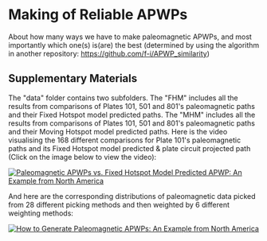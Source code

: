 # Making of Reliable APWPs

About how many ways we have to make paleomagnetic APWPs, and most importantly
which one(s) is(are) the best (determined by using the algorithm in another
repository: https://github.com/f-i/APWP_similarity)

## Supplementary Materials

The "data" folder contains two subfolders. The "FHM" includes all the results
from comparisons of Plates 101, 501 and 801's paleomagnetic paths and their
Fixed Hotspot model predicted paths. The "MHM" includes all the results from
comparisons of Plates 101, 501 and 801's paleomagnetic paths and their Moving
Hotspot model predicted paths. Here is the video visualising the 168 different
comparisons for Plate 101's paleomagnetic paths and its Fixed Hotspot model
predicted & plate circuit projected path (Click on the image below to view the
video):

[![Paleomagnetic APWPs vs. Fixed Hotspot Model Predicted APWP: An Example from North America](https://img.youtube.com/vi/KNEdqo5jcOY/0.jpg)](https://www.youtube.com/watch?v=KNEdqo5jcOY "Paleomagnetic APWPs vs. Fixed Hotspot Model Predicted APWP: An Example from North America")

And here are the corresponding distributions of paleomagnetic data picked from
28 different picking methods and then weighted by 6 different weighting methods:

[![How to Generate Paleomagnetic APWPs: An Example from North America](https://img.youtube.com/vi/GMhG3wwZAfw/0.jpg)](https://www.youtube.com/watch?v=GMhG3wwZAfw "How to Generate Paleomagnetic APWPs: An Example from North America")

